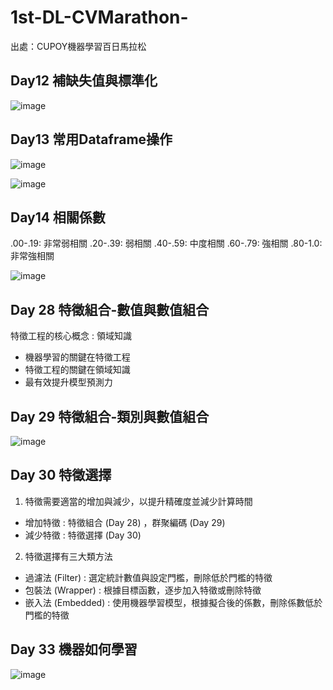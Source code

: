 # 1st-DL-CVMarathon-
出處：CUPOY機器學習百日馬拉松

## Day12 補缺失值與標準化
![image](https://ai100-fileentity.cupoy.com/ml100/dailytask/1586225294161/1594005946906)


## Day13 常用Dataframe操作
![image](https://ai100-fileentity.cupoy.com/ml100/dailytask/1586225294163/1594006601881)

![image](https://ai100-fileentity.cupoy.com/ml100/dailytask/1586225294163/1594006650641)

## Day14 相關係數
.00-.19: 非常弱相關
.20-.39: 弱相關
.40-.59: 中度相關
.60-.79: 強相關
.80-1.0: 非常強相關

![image](https://ai100-fileentity.cupoy.com/ml100/dailytask/1586225294165/1594007553801)

## Day 28 特徵組合-數值與數值組合
特徵工程的核心概念 : 領域知識
-   機器學習的關鍵在特徵工程
-   特徵工程的關鍵在領域知識
-   最有效提升模型預測力

## Day 29 特徵組合-類別與數值組合

![image](https://user-images.githubusercontent.com/63281304/112740704-d1656a80-8fb1-11eb-9bf8-302ca44ab397.png)

## Day 30 特徵選擇
1.  特徵需要適當的增加與減少，以提升精確度並減少計算時間
  -   增加特徵 : 特徵組合 (Day 28) ，群聚編碼 (Day 29) 
  -   減少特徵 : 特徵選擇 (Day 30)

2.  特徵選擇有三大類方法 
-  過濾法 (Filter) : 選定統計數值與設定門檻，刪除低於門檻的特徵
-  包裝法 (Wrapper) : 根據目標函數，逐步加入特徵或刪除特徵
-  嵌入法 (Embedded) : 使用機器學習模型，根據擬合後的係數，刪除係數低於門檻的特徵


## Day 33 機器如何學習
![image](https://user-images.githubusercontent.com/63281304/142363046-3b085853-ef04-4738-8547-31c5c992572a.png)


